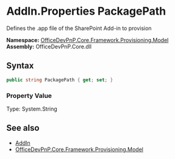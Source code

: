 # AddIn.Properties PackagePath
Defines the .app file of the SharePoint Add-in to provision  

**Namespace:** [OfficeDevPnP.Core.Framework.Provisioning.Model](OfficeDevPnP.Core.Framework.Provisioning.Model.md)  
**Assembly:** OfficeDevPnP.Core.dll  
## Syntax
```C#
public string PackagePath { get; set; }
```

### Property Value
Type: System.String  

## See also
- [AddIn](OfficeDevPnP.Core.Framework.Provisioning.Model.AddIn.md) 
- [OfficeDevPnP.Core.Framework.Provisioning.Model](OfficeDevPnP.Core.Framework.Provisioning.Model.md)
